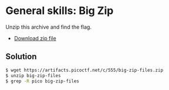 # General skills: Big Zip
Unzip this archive and find the flag.
- [Download zip file](https://artifacts.picoctf.net/c/555/big-zip-files.zip)

## Solution
```bash
$ wget https://artifacts.picoctf.net/c/555/big-zip-files.zip
$ unzip big-zip-files
$ grep -R pico big-zip-files
```